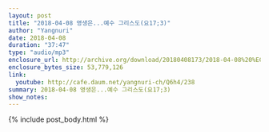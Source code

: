```yaml
---
layout: post
title: "2018-04-08 영생은...예수 그리스도(요17;3)"
author: "Yangnuri"
date: 2018-04-08
duration: "37:47"
type: "audio/mp3"
enclosure_url: http://archive.org/download/20180408173/2018-04-08%20%EC%98%81%EC%83%9D%EC%9D%80%20%EC%98%A4%EC%A7%81%20%EC%98%88%EC%88%98%20%EA%B7%B8%EB%A6%AC%EC%8A%A4%EB%8F%84%28%EC%9A%9417%3B3%29.mp3
enclosure_bytes_size: 53,779,126
link:
  youtube: http://cafe.daum.net/yangnuri-ch/Q6h4/238
summary: 2018-04-08 영생은...예수 그리스도(요17;3)
show_notes:
---
```


{% include post_body.html %}
